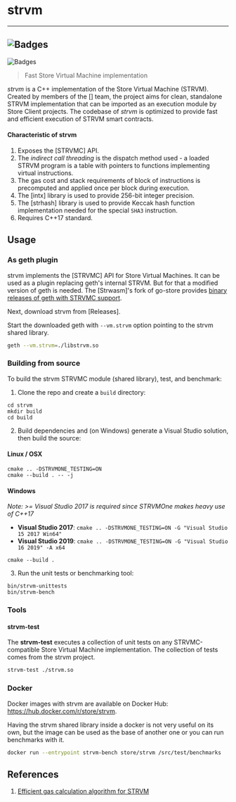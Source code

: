 # strvm
---
![Badges](https://research.storelabs.org/images/v2/store_logo_white-v2.png)
---
![Badges](https://www.synopsys.com/blogs/software-security/wp-content/uploads/CoPilotBadge.png)


> Fast Store Virtual Machine implementation

_strvm_ is a C++ implementation of the Store Virtual Machine (STRVM). 
Created by members of the [] team, the project aims for clean, standalone STRVM implementation 
that can be imported as an execution module by Store Client projects. 
The codebase of _strvm_ is optimized to provide fast and efficient execution of STRVM smart contracts.

#### Characteristic of strvm

1. Exposes the [STRVMC] API.
2. The _indirect call threading_ is the dispatch method used -
   a loaded STRVM program is a table with pointers to functions implementing virtual instructions.
3. The gas cost and stack requirements of block of instructions is precomputed 
   and applied once per block during execution.
4. The [intx] library is used to provide 256-bit integer precision.
5. The [strhash] library is used to provide Keccak hash function implementation
   needed for the special `SHA3` instruction.
6. Requires C++17 standard.

## Usage

### As geth plugin

strvm implements the [STRVMC] API for Store Virtual Machines.
It can be used as a plugin replacing geth's internal STRVM. But for that a modified
version of geth is needed. The [Strwasm]'s fork
of go-store provides [binary releases of geth with STRVMC support](https://github.com/).

Next, download strvm from [Releases].

Start the downloaded geth with `--vm.strvm` option pointing to the strvm shared library.

```bash
geth --vm.strvm=./libstrvm.so
```

### Building from source
To build the strvm STRVMC module (shared library), test, and benchmark:

1. Clone the repo and create a ```build``` directory:
```
cd strvm
mkdir build
cd build
```

2. Build dependencies and (on Windows) generate a Visual Studio solution, then build the source:
#### Linux / OSX
```
cmake .. -DSTRVMONE_TESTING=ON
cmake --build . -- -j
```

#### Windows
*Note: >= Visual Studio 2017 is required since STRVMOne makes heavy use of C++17*
* **Visual Studio 2017**: ```cmake .. -DSTRVMONE_TESTING=ON -G "Visual Studio 15 2017 Win64"```
* **Visual Studio 2019**: ```cmake .. -DSTRVMONE_TESTING=ON -G "Visual Studio 16 2019" -A x64```
```
cmake --build .
```

3. Run the unit tests or benchmarking tool:
```
bin/strvm-unittests
bin/strvm-bench
```
### Tools

#### strvm-test

The **strvm-test** executes a collection of unit tests on 
any STRVMC-compatible Store Virtual Machine implementation.
The collection of tests comes from the strvm project.

```bash
strvm-test ./strvm.so
```

### Docker

Docker images with strvm are available on Docker Hub:
https://hub.docker.com/r/store/strvm.

Having the strvm shared library inside a docker is not very useful on its own,
but the image can be used as the base of another one or you can run benchmarks 
with it.

```bash
docker run --entrypoint strvm-bench store/strvm /src/test/benchmarks
```

## References

1. [Efficient gas calculation algorithm for STRVM](docs/efficient_gas_calculation_algorithm.md)



